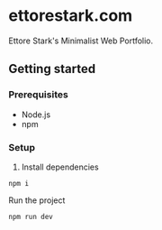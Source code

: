 # ettorestark.com 

Ettore Stark's Minimalist Web Portfolio.

## Getting started

### Prerequisites

- Node.js
- npm 

### Setup 

1. Install dependencies 
```
npm i 
```

Run the project 
```
npm run dev
```